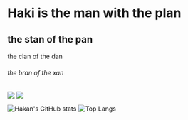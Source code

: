 # Haki is the man with the plan
## the stan of the pan
the clan of the dan
###### the bran of the xan

  <img align="center" src="https://github-readme-stats.vercel.app/api?username=kimeiga&show_icons=true&theme=tokyonight&locale=tr" />

  <img align="center" src="https://github-readme-stats.vercel.app/api/top-langs/?username=kimeiga" />


![Hakan's GitHub stats](https://github-readme-stats.vercel.app/api?username=kimeiga&show_icons=true&theme=tokyonight&locale=tr)
![Top Langs](https://github-readme-stats.vercel.app/api/top-langs/?username=kimeiga)
